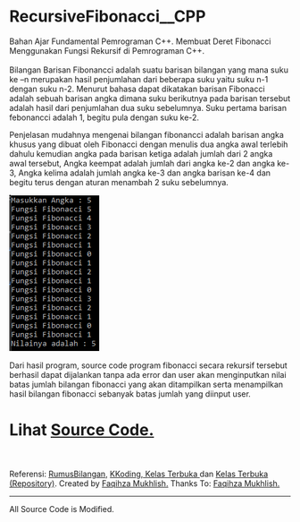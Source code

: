 # RecursiveFibonacci__CPP

Bahan Ajar Fundamental Pemrograman C++.
Membuat Deret Fibonacci Menggunakan Fungsi Rekursif di Pemrograman C++.<br><br>
Bilangan Barisan Fibonancci adalah suatu barisan bilangan yang mana suku ke –n merupakan hasil penjumlahan dari beberapa suku yaitu suku n-1 dengan suku n-2. Menurut bahasa dapat dikatakan barisan Fibonacci adalah sebuah barisan angka dimana suku berikutnya pada barisan tersebut adalah hasil dari penjumlahan dua suku sebelumnya. Suku pertama barisan febonancci adalah 1, begitu pula dengan suku ke-2.

Penjelasan mudahnya mengenai bilangan fibonancci adalah barisan angka khusus yang dibuat oleh Fibonacci dengan menulis dua angka awal terlebih dahulu kemudian angka pada barisan ketiga adalah jumlah dari 2 angka awal tersebut, Angka keempat adalah jumlah dari angka ke-2 dan angka ke-3, Angka kelima adalah jumlah angka ke-3 dan angka barisan ke-4 dan begitu terus dengan aturan menambah 2 suku sebelumnya.

<img src="https://github.com/RizkyKhapidsyah/RecursiveFibonacci__CPP/blob/master/Result/001.PNG"><br>

Dari hasil program, source code program fibonacci secara rekursif tersebut berhasil dapat dijalankan tanpa ada error dan user akan menginputkan nilai batas jumlah bilangan fibonacci yang akan ditampilkan serta menampilkan hasil bilangan fibonacci sebanyak batas jumlah yang diinput user.

# Lihat <a href="https://github.com/RizkyKhapidsyah/RecursiveFibonacci__CPP/blob/master/Source.cpp">Source Code.</a><br><br>

Referensi: <a href="https://rumusbilangan.com">RumusBilangan,</a> <a href="http://www.kopicoding.com">KKoding,</a><a href="https://www.youtube.com/user/faqihzamukhlish"> Kelas Terbuka </a> dan <a href="https://github.com/kelasterbuka"> Kelas Terbuka (Repository)</a>. Created by <a href="https://github.com/faqihza">Faqihza Mukhlish.</a> Thanks To: <a href="https://www.youtube.com/channel/UCRGHjysoCemh4y7tCJQs30w/about">Faqihza Mukhlish.</a><br>

-----
All Source Code is Modified.
